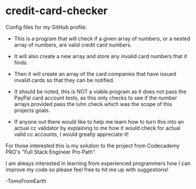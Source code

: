 # credit-card-checker
Config files for my GitHub profile.

- This is a program that will check if a given array of numbers, or a nested array of numbers, are valid credit card numbers.

- It will also create a new array and store any invalid card numbers that it finds.

- Then it will create an array of the card companies that have issued invalid cards so that they can be notified.

- It should be noted, this is NOT a viable program as it does not pass the PayPal card account tests, as this only checks to see if the number arrays provided pass the luhn check which was the scope of this projects goals.

- If anyone out there would like to help me learn how to turn this into an actual cc validator by explaining to me how it would check for actual valid cc accounts, I would greatly appreciate it!

For those interested this is my solution to the project from Codecademy PRO's "Full Stack Engineer Pro Path".

I am always interested in learning from experienced programmers how I can improve my code so please feel free to hit me up with suggestions!

-TomoFromEarth
